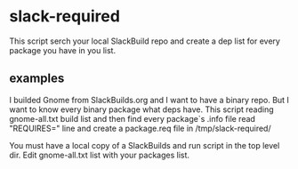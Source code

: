 # slack-required
This script serch your local SlackBuild repo and create a dep list for every package you have in you list.

## examples
I builded Gnome from SlackBuilds.org and I want to have a binary repo.
But I want to know every binary package what deps have.
This script reading gnome-all.txt build list and then find every package`s .info file read "REQUIRES=" line and 
create a package.req file in /tmp/slack-required/

You must have a local copy of a SlackBuilds and run script in the top level dir. Edit gnome-all.txt list with your packages list.  
